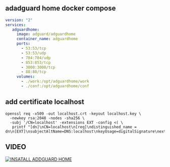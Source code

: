 ## adadguard home docker compose

```yaml
version: "2"
services:
   adguardhome:
     image: adguard/adguardhome
     container_name: adguardhome
     ports:
       - 53:53/tcp
       - 53:53/udp
       - 784:784/udp
       - 853:853/tcp
       - 3000:3000/tcp
       - 88:80/tcp
     volumes:
       - ./work:/opt/adguardhome/work
       - ./conf:/opt/adguardhome/conf
```

## add certificate localhost

```properties
openssl req -x509 -out localhost.crt -keyout localhost.key \
  -newkey rsa:2048 -nodes -sha256 \
  -subj '/CN=localhost' -extensions EXT -config <( \
   printf "[dn]\nCN=localhost\n[req]\ndistinguished_name = dn\n[EXT]\nsubjectAltName=DNS:localhost\nkeyUsage=digitalSignature\nextendedKeyUsage=serverAuth")
```
## VIDEO

[![INSATALL ADDGUARD HOME](https://i9.ytimg.com/vi_webp/A4FTz2vLCMo/mqdefault.webp?v=62f24f4f&sqp=CJidyZcG&rs=AOn4CLAwkveAQ-AKQXrCEDGJIff7NIaMrw)](https://youtu.be/A4FTz2vLCMo)
